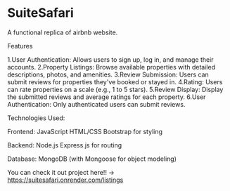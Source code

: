 # SuiteSafari
A functional replica of airbnb website. 

Features

1.User Authentication: Allows users to sign up, log in, and manage their accounts.
2.Property Listings: Browse available properties with detailed descriptions, photos, and amenities.
3.Review Submission: Users can submit reviews for properties they've booked or stayed in.
4.Rating: Users can rate properties on a scale (e.g., 1 to 5 stars).
5.Review Display: Display the submitted reviews and average ratings for each property.
6.User Authentication: Only authenticated users can submit reviews.

Technologies Used:

Frontend:
JavaScript
HTML/CSS
Bootstrap for styling

Backend:
Node.js
Express.js for routing

Database:
MongoDB (with Mongoose for object modeling)

You can check it out project here!! -> https://suitesafari.onrender.com/listings
